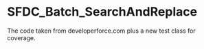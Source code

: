 SFDC_Batch_SearchAndReplace
===========================

The code taken from developerforce.com plus a new test class for coverage.
